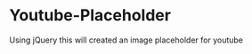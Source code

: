 Youtube-Placeholder
===================

Using jQuery this will created an image placeholder for youtube